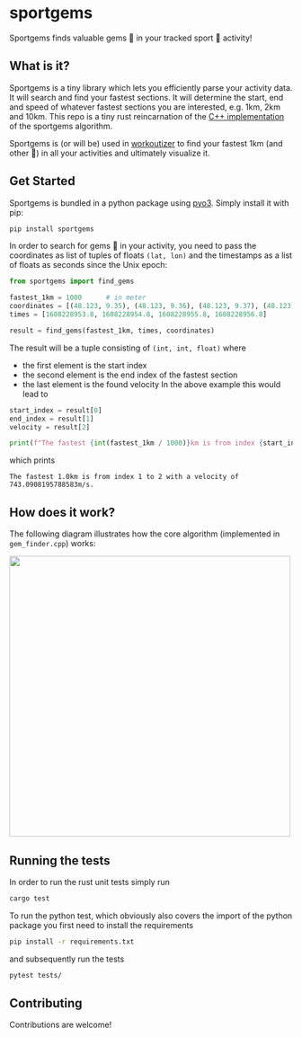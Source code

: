 # sportgems

Sportgems finds valuable gems 💎 in your tracked sport 🚴 activity!


## What is it?
Sportgems is a tiny library which lets you efficiently parse your activity data.
It will search and find your fastest sections. It will determine the start,
end and speed of whatever fastest sections you are interested, e.g. 1km, 2km
and 10km. This repo is a tiny rust reincarnation of the
[C++ implementation](https://github.com/fgebhart/sportgems-cpp) of the sportgems algorithm.

Sportgems is (or will be) used in [workoutizer](https://github.com/fgebhart/workoutizer) to
find your fastest 1km (and other 💎) in all your activities and ultimately visualize it.

## Get Started
Sportgems is bundled in a python package using [pyo3](https://pyo3.rs/). Simply
install it with pip:
```bash
pip install sportgems
```

In order to search for gems 💎 in your activity, you need to pass the coordinates as
list of tuples of floats `(lat, lon)` and the timestamps as a list of floats as
seconds since the Unix epoch:
```python
from sportgems import find_gems

fastest_1km = 1000      # in meter
coordinates = [(48.123, 9.35), (48.123, 9.36), (48.123, 9.37), (48.123, 9.38)]
times = [1608228953.8, 1608228954.8, 1608228955.8, 1608228956.8]

result = find_gems(fastest_1km, times, coordinates)
```
The result will be a tuple consisting of `(int, int, float)` where
* the first element is the start index
* the second element is the end index of the fastest section
* the last element is the found velocity
In the above example this would lead to
```python
start_index = result[0]
end_index = result[1]
velocity = result[2]

print(f"The fastest {int(fastest_1km / 1000)}km is from index {start_index} to {end_index} with a velocity of {velocity}m/s.")
```
which prints
```
The fastest 1.0km is from index 1 to 2 with a velocity of 743.0908195788583m/s.
```

## How does it work?

The following diagram illustrates how the core algorithm (implemented in `gem_finder.cpp`) works:

<img src="https://i.imgur.com/Jwfyjsk.png" width="500">


## Running the tests

In order to run the rust unit tests simply run
```bash
cargo test
```
To run the python test, which obviously also covers the import of the
python package you first need to install the requirements
```bash
pip install -r requirements.txt
```
and subsequently run the tests
```bash
pytest tests/
```

## Contributing
Contributions are welcome!

